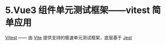 # 5.Vue3 组件单元测试框架——vitest 简单应用

[Vitest](https://cn.vitest.dev/) —— 由 [Vite](https://cn.vitejs.dev/) 提供支持的极速单元测试框架，底层基于 [Jest](https://www.jestjs.cn/)
